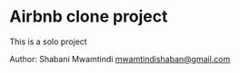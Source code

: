 # Airbnb clone project

This is a solo project

Author: Shabani Mwamtindi <mwamtindishaban@gmail.com>
